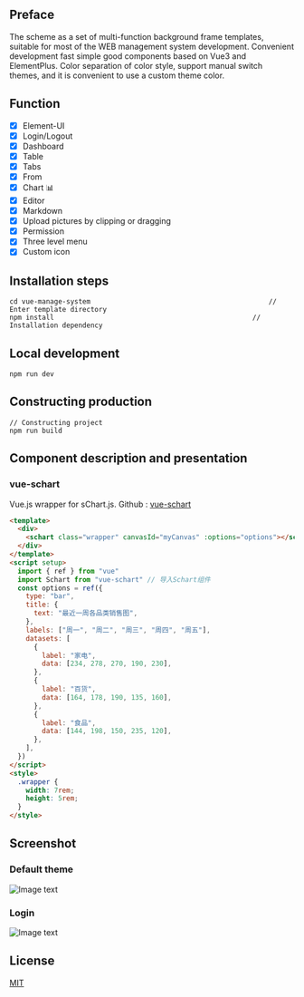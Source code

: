 ## Preface

The scheme as a set of multi-function background frame templates, suitable for most of the WEB management system development. Convenient development fast simple good components based on Vue3 and ElementPlus. Color separation of color style, support manual switch themes, and it is convenient to use a custom theme color.

## Function

- [x] Element-UI
- [x] Login/Logout
- [x] Dashboard
- [x] Table
- [x] Tabs
- [x] From
- [x] Chart :bar_chart:
- [x] Editor
- [x] Markdown
- [x] Upload pictures by clipping or dragging
- [x] Permission
- [x] Three level menu
- [x] Custom icon

## Installation steps

    cd vue-manage-system											// Enter template directory
    npm install													// Installation dependency

## Local development

    npm run dev

## Constructing production

    // Constructing project
    npm run build

## Component description and presentation

### vue-schart

Vue.js wrapper for sChart.js. Github : [vue-schart](https://github.com/lin-xin/vue-schart#/)

```html
<template>
  <div>
    <schart class="wrapper" canvasId="myCanvas" :options="options"></schart>
  </div>
</template>
<script setup>
  import { ref } from "vue"
  import Schart from "vue-schart" // 导入Schart组件
  const options = ref({
    type: "bar",
    title: {
      text: "最近一周各品类销售图",
    },
    labels: ["周一", "周二", "周三", "周四", "周五"],
    datasets: [
      {
        label: "家电",
        data: [234, 278, 270, 190, 230],
      },
      {
        label: "百货",
        data: [164, 178, 190, 135, 160],
      },
      {
        label: "食品",
        data: [144, 198, 150, 235, 120],
      },
    ],
  })
</script>
<style>
  .wrapper {
    width: 7rem;
    height: 5rem;
  }
</style>
```

## Screenshot

### Default theme

![Image text](https://github.com/lin-xin/manage-system/raw/master/screenshots/wms1.png)

### Login

![Image text](https://github.com/lin-xin/manage-system/raw/master/screenshots/wms3.png)

## License

[MIT](https://github.com/lin-xin/vue-manage-system/blob/master/LICENSE)
